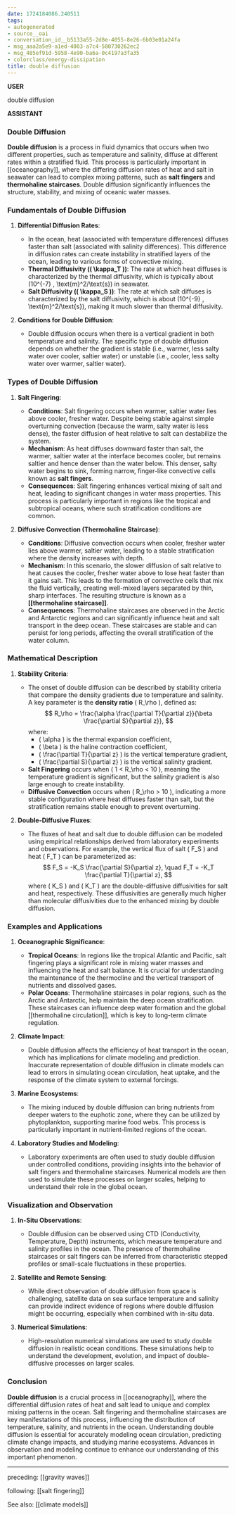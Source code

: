 ```yaml
---
date: 1724184086.240511
tags:
- autogenerated
- source__oai
- conversation_id__b5133a55-2d8e-4055-8e26-6b03e01a24fa
- msg_aaa2a5e9-a1ed-4003-a7c4-580730262ec2
- msg_485ef91d-5958-4e90-ba6a-0c4197a3fa35
- colorclass/energy-dissipation
title: double diffusion
---
```


**USER**

double diffusion


**ASSISTANT**

### Double Diffusion

**Double diffusion** is a process in fluid dynamics that occurs when two different properties, such as temperature and salinity, diffuse at different rates within a stratified fluid. This process is particularly important in [[oceanography]], where the differing diffusion rates of heat and salt in seawater can lead to complex mixing patterns, such as **salt fingers** and **thermohaline staircases**. Double diffusion significantly influences the structure, stability, and mixing of oceanic water masses.

### Fundamentals of Double Diffusion

1. **Differential Diffusion Rates**:
   - In the ocean, heat (associated with temperature differences) diffuses faster than salt (associated with salinity differences). This difference in diffusion rates can create instability in stratified layers of the ocean, leading to various forms of convective mixing.
   - **Thermal Diffusivity (\( \kappa_T \))**: The rate at which heat diffuses is characterized by the thermal diffusivity, which is typically about \(10^{-7} \, \text{m}^2/\text{s}\) in seawater.
   - **Salt Diffusivity (\( \kappa_S \))**: The rate at which salt diffuses is characterized by the salt diffusivity, which is about \(10^{-9} \, \text{m}^2/\text{s}\), making it much slower than thermal diffusivity.

2. **Conditions for Double Diffusion**:
   - Double diffusion occurs when there is a vertical gradient in both temperature and salinity. The specific type of double diffusion depends on whether the gradient is stable (i.e., warmer, less salty water over cooler, saltier water) or unstable (i.e., cooler, less salty water over warmer, saltier water).

### Types of Double Diffusion

1. **Salt Fingering**:
   - **Conditions**: Salt fingering occurs when warmer, saltier water lies above cooler, fresher water. Despite being stable against simple overturning convection (because the warm, salty water is less dense), the faster diffusion of heat relative to salt can destabilize the system.
   - **Mechanism**: As heat diffuses downward faster than salt, the warmer, saltier water at the interface becomes cooler, but remains saltier and hence denser than the water below. This denser, salty water begins to sink, forming narrow, finger-like convective cells known as **salt fingers**.
   - **Consequences**: Salt fingering enhances vertical mixing of salt and heat, leading to significant changes in water mass properties. This process is particularly important in regions like the tropical and subtropical oceans, where such stratification conditions are common.

2. **Diffusive Convection (Thermohaline Staircase)**:
   - **Conditions**: Diffusive convection occurs when cooler, fresher water lies above warmer, saltier water, leading to a stable stratification where the density increases with depth.
   - **Mechanism**: In this scenario, the slower diffusion of salt relative to heat causes the cooler, fresher water above to lose heat faster than it gains salt. This leads to the formation of convective cells that mix the fluid vertically, creating well-mixed layers separated by thin, sharp interfaces. The resulting structure is known as a **[[thermohaline staircase]]**.
   - **Consequences**: Thermohaline staircases are observed in the Arctic and Antarctic regions and can significantly influence heat and salt transport in the deep ocean. These staircases are stable and can persist for long periods, affecting the overall stratification of the water column.

### Mathematical Description

1. **Stability Criteria**:
   - The onset of double diffusion can be described by stability criteria that compare the density gradients due to temperature and salinity. A key parameter is the **density ratio** \( R_\rho \), defined as:
     $$
     R_\rho = \frac{\alpha \frac{\partial T}{\partial z}}{\beta \frac{\partial S}{\partial z}},
     $$
     where:
     - \( \alpha \) is the thermal expansion coefficient,
     - \( \beta \) is the haline contraction coefficient,
     - \( \frac{\partial T}{\partial z} \) is the vertical temperature gradient,
     - \( \frac{\partial S}{\partial z} \) is the vertical salinity gradient.
   - **Salt Fingering** occurs when \( 1 < R_\rho < 10 \), meaning the temperature gradient is significant, but the salinity gradient is also large enough to create instability.
   - **Diffusive Convection** occurs when \( R_\rho > 10 \), indicating a more stable configuration where heat diffuses faster than salt, but the stratification remains stable enough to prevent overturning.

2. **Double-Diffusive Fluxes**:
   - The fluxes of heat and salt due to double diffusion can be modeled using empirical relationships derived from laboratory experiments and observations. For example, the vertical flux of salt \( F_S \) and heat \( F_T \) can be parameterized as:
     $$
     F_S = -K_S \frac{\partial S}{\partial z}, \quad F_T = -K_T \frac{\partial T}{\partial z},
     $$
     where \( K_S \) and \( K_T \) are the double-diffusive diffusivities for salt and heat, respectively. These diffusivities are generally much higher than molecular diffusivities due to the enhanced mixing by double diffusion.

### Examples and Applications

1. **Oceanographic Significance**:
   - **Tropical Oceans**: In regions like the tropical Atlantic and Pacific, salt fingering plays a significant role in mixing water masses and influencing the heat and salt balance. It is crucial for understanding the maintenance of the thermocline and the vertical transport of nutrients and dissolved gases.
   - **Polar Oceans**: Thermohaline staircases in polar regions, such as the Arctic and Antarctic, help maintain the deep ocean stratification. These staircases can influence deep water formation and the global [[thermohaline circulation]], which is key to long-term climate regulation.

2. **Climate Impact**:
   - Double diffusion affects the efficiency of heat transport in the ocean, which has implications for climate modeling and prediction. Inaccurate representation of double diffusion in climate models can lead to errors in simulating ocean circulation, heat uptake, and the response of the climate system to external forcings.

3. **Marine Ecosystems**:
   - The mixing induced by double diffusion can bring nutrients from deeper waters to the euphotic zone, where they can be utilized by phytoplankton, supporting marine food webs. This process is particularly important in nutrient-limited regions of the ocean.

4. **Laboratory Studies and Modeling**:
   - Laboratory experiments are often used to study double diffusion under controlled conditions, providing insights into the behavior of salt fingers and thermohaline staircases. Numerical models are then used to simulate these processes on larger scales, helping to understand their role in the global ocean.

### Visualization and Observation

1. **In-Situ Observations**:
   - Double diffusion can be observed using CTD (Conductivity, Temperature, Depth) instruments, which measure temperature and salinity profiles in the ocean. The presence of thermohaline staircases or salt fingers can be inferred from characteristic stepped profiles or small-scale fluctuations in these properties.

2. **Satellite and Remote Sensing**:
   - While direct observation of double diffusion from space is challenging, satellite data on sea surface temperature and salinity can provide indirect evidence of regions where double diffusion might be occurring, especially when combined with in-situ data.

3. **Numerical Simulations**:
   - High-resolution numerical simulations are used to study double diffusion in realistic ocean conditions. These simulations help to understand the development, evolution, and impact of double-diffusive processes on larger scales.

### Conclusion

**Double diffusion** is a crucial process in [[oceanography]], where the differential diffusion rates of heat and salt lead to unique and complex mixing patterns in the ocean. Salt fingering and thermohaline staircases are key manifestations of this process, influencing the distribution of temperature, salinity, and nutrients in the ocean. Understanding double diffusion is essential for accurately modeling ocean circulation, predicting climate change impacts, and studying marine ecosystems. Advances in observation and modeling continue to enhance our understanding of this important phenomenon.


---

preceding: [[gravity waves]]  


following: [[salt fingering]]

See also: [[climate models]]